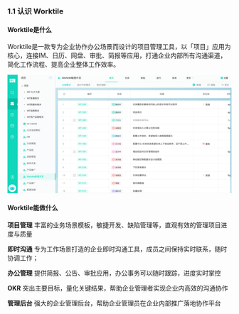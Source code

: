 ### 1.1 认识 Worktile

#### **Worktile是什么**

Worktile是一款专为企业协作办公场景而设计的项目管理工具，以「项目」应用为核心，连接IM、日历、网盘、审批、简报等应用，打通企业内部所有沟通渠道，简化工作流程、提高企业整体工作效率。

![](/assets/认识Worktile.png)

#### **Worktile能做什么**

**项目管理**
丰富的业务场景模板，敏捷开发、缺陷管理等，直观有效的管理项目进度与质量

**即时沟通**
专为工作场景打造的企业即时沟通工具，成员之间保持实时联系，随时协调工作；

**办公管理**
提供简报、公告、审批应用，办公事务可以随时跟踪，进度实时掌控

**OKR**
突出主要目标，量化关键结果，帮助企业管理者实现企业内高效的沟通协作

**管理后台**
强大的企业管理后台，帮助企业管理员在企业内部推广落地协作平台




